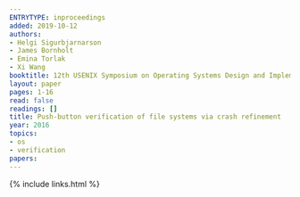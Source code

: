 ```yaml
---
ENTRYTYPE: inproceedings
added: 2019-10-12
authors:
- Helgi Sigurbjarnarson
- James Bornholt
- Emina Torlak
- Xi Wang
booktitle: 12th USENIX Symposium on Operating Systems Design and Implementation (OSDI 16)
layout: paper
pages: 1-16
read: false
readings: []
title: Push-button verification of file systems via crash refinement
year: 2016
topics:
- os
- verification
papers:
---
```


{% include links.html %}
